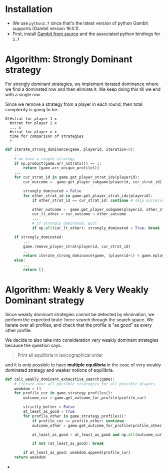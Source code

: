 # Installation

- We use `python2.7` since that's the latest version of python Gambit
  supports (Gambit version 16.0.1).
- First, install [Gambit from source](https://gambitproject.readthedocs.io/en/latest/build.html#building-from-git-repository) 
  and the associated python bindings for `2.7`

# Algorithm: Strongly Dominant strategy

For strongly dominant strategies, we implement iterated dominance where we find
a dominated row and then elimiate it. We keep doing this till we end
with a single row.

Since we remove a strategy from a player in each round, then total
complexity is going to be:

```
O(#strat for player 1 x 
  #strat for player 2 x 
  ... x 
  #strat for player n x
  time for comparison of strategies
  )
```


```py
def iterate_strong_dominance(game, playerid, iteration=0): 
    ...
    # we have a single strategy
    if np.product(game.arr_nstrats()) == 1: 
        return [game.arr_unique_profile()]
    ...
    for cur_strat_id in game.get_player_strat_ids(playerid):
        cur_outcome =  game.get_player_subgame(playerid, cur_strat_id)

        strongly_dominated = False
        for other_strat_id in game.get_player_strat_ids(playerid):
            if other_strat_id == cur_strat_id: continue # skip ourselves

            other_outcome =  game.get_player_subgame(playerid, other_strat_id)
            cur_lt_other = cur_outcome < other_outcome
            ...
            # if strongly dominated, quit
            if np.all(cur_lt_other): strongly_dominated = True; break

    if strongly_dominated:
        ...
        game.remove_player_strat(playerid, cur_strat_id)
        ...
        return iterate_strong_dominance(game, (playerid+1) % game.nplayers, iteration+1)
    else:
        ...
        return []
```


# Algorithm: Weakly & Very Weakly Dominant strategy

Since weakly dominant strategies cannot be detected by elimination,
we perform the expected brute-force search through the search space. We
iterate over all profiles, and check that the profile is "as good"
as every other profile. 

We decide to also take into consideration very weakly dominant
strategies because the question says:

> Print all equilibria in lexicographical order

and it is only possible to have **multiple equilibria** in the case of
very weakly dominated strategy and weaker notions of equilibria.

```py
def calc_weakly_dominant_exhaustive_search(game):
    # iterate over all possible strategies for all possible players
    weakdom = []
    for profile_cur in game.strategy_profiles():
        outcome_cur = game.get_outcome_for_profile(profile_cur) 

        strictly_better = False
        at_least_as_good = True
        for profile_other in game.strategy_profiles():
            if profile_cur == profile_other: continue
            outcome_other = game.get_outcome_for_profile(profile_other)

            at_least_as_good = at_least_as_good and np.all(outcome_cur >= outcome_other)

            if not (at_least_as_good): break

        if at_least_as_good: weakdom.append(profile_cur)
    return weakdom
```



- 
